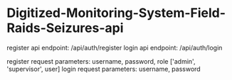 # Digitized-Monitoring-System-Field-Raids-Seizures-api

register api endpoint: /api/auth/register
login api endpoint: /api/auth/login

register request parameters: username, password, role ['admin', 'supervisor', user]
login request parameters: username, password